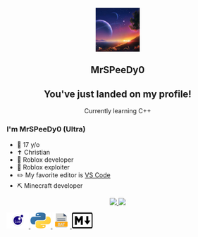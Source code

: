 <p align="center">
  <a href="https://github.com/MrSPeeDy0/">
    <img width="100px" src="https://github.com/MrSPeeDy0/DS-images/blob/main/DS-image-proflie.png?raw=true" align="center" alt="MrSPeeDy0" />
  </a>
</p>

<h2 align="center">MrSPeeDy0</h2>
<h2 align="center">You've just landed on my profile!</h2>
<p align="center">Currently learning C++</p>

### I'm MrSPeeDy0 (Ultra)

* 🧑 17 y/o
* ✝️ Christian
* 📂 Roblox developer
* 📂 Roblox exploiter
* ✏️ My favorite editor is [VS Code](https://code.visualstudio.com/)
* ⛏️ Minecraft developer

<p align="center">
  <a href="https://github.com/MrSPeeDy0">
    <img src="http://github-profile-summary-cards.vercel.app/api/cards/profile-details?username=MrSPeeDy0&theme=transparent" />
  </a>
  <a href="https://github.com/MrSPeeDy0">
    <img src="https://github-readme-stats.vercel.app/api/top-langs/?username=MrSPeeDy0&langs_count=10&card_width=699&hide_border=true&theme=transparent" />
  </a>
</p>

<p align="left">
  <a href="https://www.lua.org/" target="_blank" rel="noreferrer">
    <img src="https://github.com/MrSPeeDy0/DS-images/blob/main/DS-image-lua.png?raw=true" width="50" height="36" alt="Lua" />
  </a>
  <a href="https://www.python.org/" target="_blank" rel="noreferrer">
    <img src="https://github.com/MrSPeeDy0/DS-images/blob/main/DS-image-python.png?raw=true" width="46" height="36" alt="Python" />
  </a>
  <a href="https://github.com/MrSPeeDy0/" target="_blank" rel="noreferrer">
    <img src="https://github.com/MrSPeeDy0/Batch-files-win-11/blob/main/Assets/Images/bat-file.png?raw=true" width="40" height="36" alt="Batch files" />
  </a>
  <a href="https://www.markdownguide.org/" target="_blank" rel="noreferrer">
    <img src="https://github.com/MrSPeeDy0/DS-images/blob/main/DS-image-markdown.png?raw=true" width="47" height="36" alt="Markdown" />
  </a>
</p>
